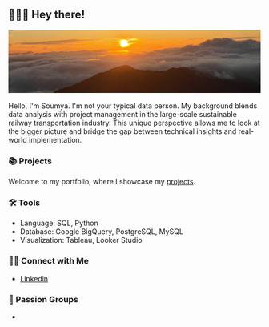 ## 🙋🏻‍♀️ Hey there!

<!--
**soumya-agraw/soumya-agraw** is a ✨ _special_ ✨ repository because its `README.md` (this file) appears on your GitHub profile.

Here are some ideas to get you started:

- 🔭 I’m currently working on ...
- 🌱 I’m currently learning ...
- 👯 I’m looking to collaborate on ...
- 🤔 I’m looking for help with ...
- 💬 Ask me about ...
- 📫 How to reach me: ...
- 😄 Pronouns: ...
- ⚡ Fun fact: ...
-->

![Brown and Gray Simple Personal LinkedIn Banner](https://github.com/soumya-agraw/soumya-agraw/blob/f7139c8c1e4669d69941dc060f5b75f5693ae8e8/header-2.jpeg)

Hello, I'm Soumya. I'm not your typical data person. My background blends data analysis with project management in the large-scale sustainable railway transportation industry. This unique perspective allows me to look at the bigger picture and bridge the gap between technical insights and real-world implementation.


### 📚 Projects

Welcome to my portfolio, where I showcase my [projects](https://github.com/soumya-agraw/My-Projects/blob/main/README.md).

### 🛠️ Tools

- Language: SQL, Python
- Database: Google BigQuery, PostgreSQL, MySQL
- Visualization: Tableau, Looker Studio

### 👋🏻 Connect with Me

- [Linkedin](https://www.linkedin.com/in/soumya-agrawal)


### 👯 Passion Groups
- 
